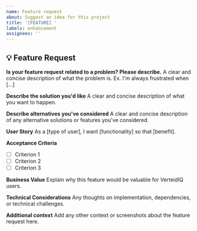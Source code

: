 ```yaml
---
name: Feature request
about: Suggest an idea for this project
title: '[FEATURE] '
labels: enhancement
assignees: ''
---
```


## 💡 Feature Request

**Is your feature request related to a problem? Please describe.**
A clear and concise description of what the problem is. Ex. I'm always frustrated when [...]

**Describe the solution you'd like**
A clear and concise description of what you want to happen.

**Describe alternatives you've considered**
A clear and concise description of any alternative solutions or features you've considered.

**User Story**
As a [type of user], I want [functionality] so that [benefit].

**Acceptance Criteria**
- [ ] Criterion 1
- [ ] Criterion 2
- [ ] Criterion 3

**Business Value**
Explain why this feature would be valuable for VerteidIQ users.

**Technical Considerations**
Any thoughts on implementation, dependencies, or technical challenges.

**Additional context**
Add any other context or screenshots about the feature request here.